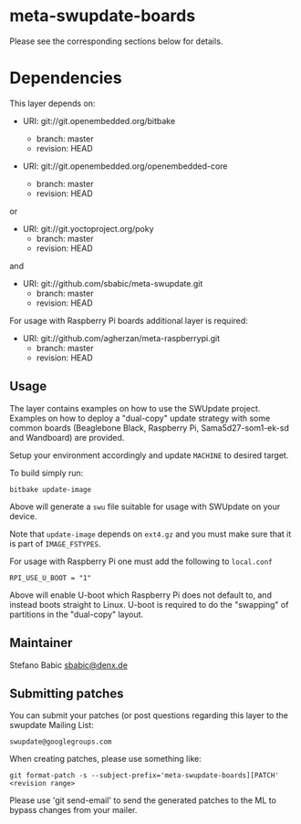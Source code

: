 # meta-swupdate-boards

Please see the corresponding sections below for details.

Dependencies
============

This layer depends on:

* URI: git://git.openembedded.org/bitbake
  * branch: master
  * revision: HEAD

* URI: git://git.openembedded.org/openembedded-core
  * branch: master
  * revision: HEAD

or

* URI: git://git.yoctoproject.org/poky
  * branch: master
  * revision: HEAD

and

* URI: git://github.com/sbabic/meta-swupdate.git
  * branch: master
  * revision: HEAD

For usage with Raspberry Pi boards additional layer is required:

* URI: git://github.com/agherzan/meta-raspberrypi.git
  * branch: master
  * revision: HEAD

Usage
-----

The layer contains examples on how to use the SWUpdate project. Examples
on how to deploy a "dual-copy" update strategy with some common boards
(Beaglebone Black, Raspberry Pi, Sama5d27-som1-ek-sd and Wandboard) are
provided.

Setup your environment accordingly and update `MACHINE` to desired target.

To build simply run:

	bitbake update-image

Above will generate a `swu` file suitable for usage with SWUpdate on
your device.

Note that `update-image` depends on `ext4.gz` and you must make sure
that it is part of `IMAGE_FSTYPES`.

For usage with Raspberry Pi one must add the following to `local.conf`

	RPI_USE_U_BOOT = "1"

Above will enable U-boot which Raspberry Pi does not default to, and
instead boots straight to Linux. U-boot is required to do the "swapping"
of partitions in the "dual-copy" layout.

Maintainer
----------

Stefano Babic <sbabic@denx.de>

Submitting patches
------------------

You can submit your patches (or post questions regarding
this layer to the swupdate Mailing List:

	swupdate@googlegroups.com

When creating patches, please use something like:

    git format-patch -s --subject-prefix='meta-swupdate-boards][PATCH' <revision range>

Please use 'git send-email' to send the generated patches to the ML
to bypass changes from your mailer.
